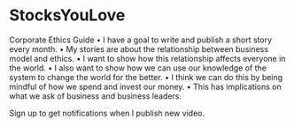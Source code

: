 # StocksYouLove
Corporate Ethics Guide 
•	I have a goal to write and publish a short story every month.
•	My stories are about the relationship between business model and ethics.
•	I want to show how this relationship affects everyone in the world.
•	I also want to show how we can use our knowledge of the system to change the world for the better.
•	I think we can do this by being mindful of how we spend and invest our money.
•	This has implications on what we ask of business and business leaders. 

Sign up to get notifications when I publish new video. 
